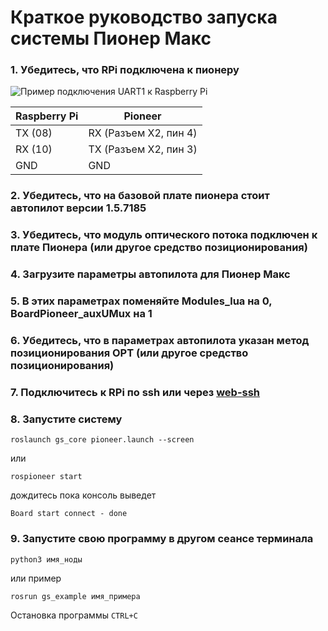 # Краткое руководство запуска системы Пионер Макс

### 1. Убедитесь, что RPi подключена к пионеру

![Пример подключения UART1 к Raspberry Pi](https://github.com/IlyaDanilenko/pioneer-raspuart/blob/master/imgs/uart4.png?raw=true)

Raspberry Pi | Pioneer
------------ | -------------
TX (08) | RX (Разъем X2, пин 4)
RX (10) | TX (Разъем X2, пин 3)
GND | GND

### 2. Убедитесь, что на базовой плате пионера стоит автопилот версии 1.5.7185
### 3. Убедитесь, что модуль оптического потока подключен к плате Пионера (или другое средство позиционирования)
### 4. Загрузите параметры автопилота для Пионер Макс
### 5. В этих параметрах поменяйте Modules_lua на 0, BoardPioneer_auxUMux на 1
### 6. Убедитесь, что в параметрах автопилота указан метод позиционирования OPT (или другое средство позиционирования)
### 7. Подключитесь к RPi по ssh или через [web-ssh](https://github.com/IlyaDanilenko/geoscan_pioneer_max/blob/master/guides/web-ssh.md)
### 8. Запустите систему
```
roslaunch gs_core pioneer.launch --screen
```
или
```
rospioneer start
```

дождитесь пока консоль выведет
```
Board start connect - done
```
### 9. Запустите свою программу в другом сеансе терминала
```
python3 имя_ноды
```
или пример
```
rosrun gs_example имя_примера
```
Остановка программы ```CTRL+C```

